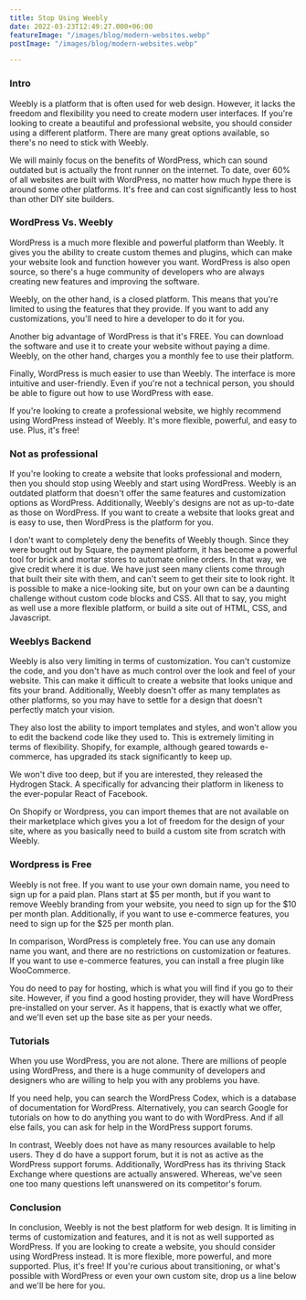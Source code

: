 ```yaml
---
title: Stop Using Weebly
date: 2022-03-23T12:49:27.000+06:00
featureImage: "/images/blog/modern-websites.webp"
postImage: "/images/blog/modern-websites.webp"

---
```


### Intro

Weebly is a platform that is often used for web design. However, it lacks the freedom and flexibility you need to create modern user interfaces. If you're looking to create a beautiful and professional website, you should consider using a different platform.  There are many great options available, so there's no need to stick with Weebly.

We will mainly focus on the benefits of WordPress, which can sound outdated but is actually the front runner on the internet. To date, over 60% of all websites are built with WordPress, no matter how much hype there is around some other platforms. It's free and can cost significantly less to host than other DIY site builders.

### WordPress Vs. Weebly


WordPress is a much more flexible and powerful platform than Weebly. It gives you the ability to create custom themes and plugins, which can make your website look and function however you want. WordPress is also open source, so there's a huge community of developers who are always creating new features and improving the software.

Weebly, on the other hand, is a closed platform. This means that you're limited to using the features that they provide. If you want to add any customizations, you'll need to hire a developer to do it for you.

Another big advantage of WordPress is that it's FREE. You can download the software and use it to create your website without paying a dime. Weebly, on the other hand, charges you a monthly fee to use their platform.

Finally, WordPress is much easier to use than Weebly. The interface is more intuitive and user-friendly. Even if you're not a technical person, you should be able to figure out how to use WordPress with ease.

If you're looking to create a professional website, we highly recommend using WordPress instead of Weebly. It's more flexible, powerful, and easy to use. Plus, it's free!


### Not as professional

If you're looking to create a website that looks professional and modern, then you should stop using Weebly and start using WordPress.  Weebly is an outdated platform that doesn't offer the same features and customization options as WordPress. Additionally, Weebly's designs are not as up-to-date as those on WordPress. If you want to create a website that looks great and is easy to use, then WordPress is the platform for you.

I don't want to completely deny the benefits of Weebly though. Since they were bought out by Square, the payment platform, it has become a powerful tool for brick and mortar stores to automate online orders. In that way, we give credit where it is due. We have just seen many clients come through that built their site with them, and can't seem to get their site to look right. It is possible to make a nice-looking site, but on your own can be a daunting challenge without custom code blocks and CSS. All that to say, you might as well use a more flexible platform, or build a site out of HTML, CSS, and Javascript.

### Weeblys Backend

Weebly is also very limiting in terms of customization. You can't customize the code, and you don't have as much control over the look and feel of your website. This can make it difficult to create a website that looks unique and fits your brand. Additionally, Weebly doesn't offer as many templates as other platforms, so you may have to settle for a design that doesn't perfectly match your vision.

They also lost the ability to import templates and styles, and won't allow you to edit the backend code like they used to. This is extremely limiting in terms of flexibility. Shopify, for example, although geared towards e-commerce, has upgraded its stack significantly to keep up.

We won't dive too deep, but if you are interested, they released the Hydrogen Stack. A specifically for advancing their platform in likeness to the ever-popular React of Facebook.

On Shopify or Wordpress, you can import themes that are not available on their marketplace which gives you a lot of freedom for the design of your site, where as you basically need to build a custom site from scratch with Weebly.

### Wordpress is Free

Weebly is not free. If you want to use your own domain name, you need to sign up for a paid plan. Plans start at $5 per month, but if you want to remove Weebly branding from your website, you need to sign up for the $10 per month plan. Additionally, if you want to use e-commerce features, you need to sign up for the $25 per month plan.

In comparison, WordPress is completely free. You can use any domain name you want, and there are no restrictions on customization or features. If you want to use e-commerce features, you can install a free plugin like WooCommerce.

You do need to pay for hosting, which is what you will find if you go to their site. However, if you find a good hosting provider, they will have WordPress pre-installed on your server.  As it happens, that is exactly what we offer, and we'll even set up the base site as per your needs.

### Tutorials

When you use WordPress, you are not alone. There are millions of people using WordPress, and there is a huge community of developers and designers who are willing to help you with any problems you have.

If you need help, you can search the WordPress Codex, which is a database of documentation for WordPress. Alternatively, you can search Google for tutorials on how to do anything you want to do with WordPress. And if all else fails, you can ask for help in the WordPress support forums.

In contrast, Weebly does not have as many resources available to help users. They d do have a support forum, but it is not as active as the WordPress support forums. Additionally, WordPress has its thriving Stack Exchange where questions are actually answered. Whereas, we've seen one too many questions left unanswered on its competitor's forum.

### Conclusion

In conclusion, Weebly is not the best platform for web design. It is limiting in terms of customization and features, and it is not as well supported as WordPress. If you are looking to create a website, you should consider using WordPress instead.  It is more flexible, more powerful, and more supported. Plus, it's free! If you're curious about transitioning, or what's possible with WordPress or even your own custom site, drop us a line below and we'll be here for you.
